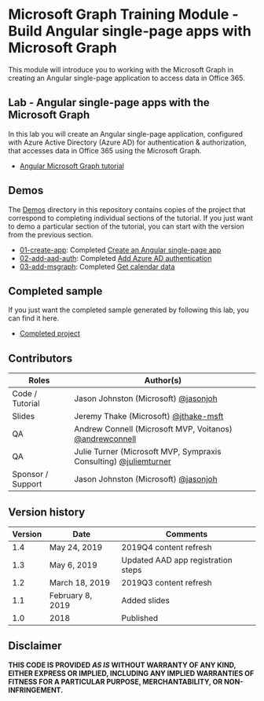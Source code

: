# Microsoft Graph Training Module - Build Angular single-page apps with Microsoft Graph

This module will introduce you to working with the Microsoft Graph in creating an Angular single-page application to access data in Office 365.

## Lab - Angular single-page apps with the Microsoft Graph

In this lab you will create an Angular single-page application, configured with Azure Active Directory (Azure AD) for authentication & authorization, that accesses data in Office 365 using the Microsoft Graph.

- [Angular Microsoft Graph tutorial](https://docs.microsoft.com/graph/tutorials/angular)

## Demos

The [Demos](demos) directory in this repository contains copies of the project that correspond to completing individual sections of the tutorial. If you just want to demo a particular section of the tutorial, you can start with the version from the previous section.

- [01-create-app](demos/01-create-app): Completed [Create an Angular single-page app](https://docs.microsoft.com/graph/tutorials/angular?tutorial-step=1)
- [02-add-aad-auth](demos/02-add-aad-auth): Completed [Add Azure AD authentication](https://docs.microsoft.com/graph/tutorials/angular?tutorial-step=3)
- [03-add-msgraph](demos/03-add-msgraph): Completed [Get calendar data](https://docs.microsoft.com/graph/tutorials/angular?tutorial-step=4)

## Completed sample

If you just want the completed sample generated by following this lab, you can find it here.

- [Completed project](demos/03-add-msgraph)

## Contributors

|       Roles       |                                     Author(s)                                     |
| ----------------- | --------------------------------------------------------------------------------- |
| Code / Tutorial   | Jason Johnston (Microsoft) [@jasonjoh](/jasonjoh)                                 |
| Slides            | Jeremy Thake (Microsoft) [@jthake-msft](/jthake-msft)                             |
| QA                | Andrew Connell (Microsoft MVP, Voitanos) [@andrewconnell](/andrewconnell)         |
| QA                | Julie Turner (Microsoft MVP, Sympraxis Consulting) [@juliemturner](/juliemturner) |
| Sponsor / Support | Jason Johnston (Microsoft) [@jasonjoh](/jasonjoh)                                 |

## Version history

| Version |       Date       |              Comments              |
| ------- | ---------------- | ---------------------------------- |
| 1.4     | May 24, 2019     | 2019Q4 content refresh             |
| 1.3     | May 6, 2019      | Updated AAD app registration steps |
| 1.2     | March 18, 2019   | 2019Q3 content refresh             |
| 1.1     | February 8, 2019 | Added slides                       |
| 1.0     | 2018             | Published                          |

## Disclaimer

**THIS CODE IS PROVIDED *AS IS* WITHOUT WARRANTY OF ANY KIND, EITHER EXPRESS OR IMPLIED, INCLUDING ANY IMPLIED WARRANTIES OF FITNESS FOR A PARTICULAR PURPOSE, MERCHANTABILITY, OR NON-INFRINGEMENT.**